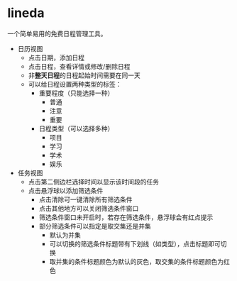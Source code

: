 # lineda

一个简单易用的免费日程管理工具。

- 日历视图
  - 点击日期，添加日程
  - 点击日程，查看详情或修改/删除日程
  - 非**整天日程**的日程起始时间需要在同一天
  - 可以给日程设置两种类型的标签：
    - 重要程度（只能选择一种）
      - 普通
      - 注意
      - 重要
    - 日程类型（可以选择多种）
      - 项目
      - 学习
      - 学术
      - 娱乐
- 任务视图
  - 点击第二侧边栏选择时间以显示该时间段的任务
  - 点击悬浮球以添加筛选条件
    - 点击清除可一键清除所有筛选条件
    - 点击其他地方可以关闭筛选条件窗口
    - 筛选条件窗口未开启时，若存在筛选条件，悬浮球会有红点提示
    - 部分筛选条件可以指定是取交集还是并集
      - 默认为并集
      - 可以切换的筛选条件标题带有下划线（如类型），点击标题即可切换
      - 取并集的条件标题颜色为默认的灰色，取交集的条件标题颜色为红色
